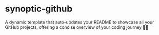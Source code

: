 # synoptic-github
 A dynamic template that auto-updates your README to showcase all your GitHub projects, offering a concise overview of your coding journey 🌟✨
